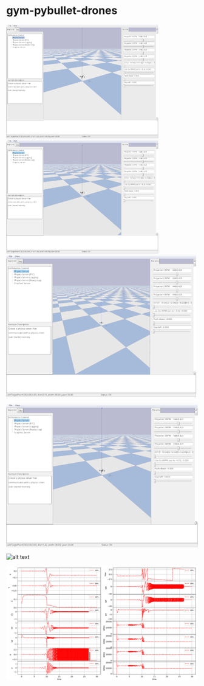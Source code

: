 # gym-pybullet-drones


<img src="learn1.gif" alt="alt text" width="400"> <img src="learn3.gif" alt="alt text" width="400"> <img src="learn2.gif" alt="alt text" width="500"> 

<img src="learn4.gif" alt="alt text" width="800">


![alt text](crash.gif "Title")



![alt text](flight_2.png "Title")
